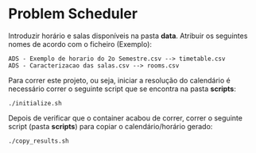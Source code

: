# Problem Scheduler

Introduzir horário e salas disponíveis na pasta **data**. Atribuir os seguintes nomes de acordo com o ficheiro (Exemplo):

    ADS - Exemplo de horario do 2o Semestre.csv --> timetable.csv
    ADS - Caracterizacao das salas.csv --> rooms.csv

Para correr este projeto, ou seja, iniciar a resolução do calendário é necessário correr o seguinte script que se encontra na pasta **scripts**:

    ./initialize.sh

Depois de verificar que o container acabou de correr, correr o seguinte script (pasta **scripts**) para copiar o calendário/horário gerado:

    ./copy_results.sh

